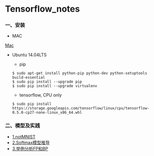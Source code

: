 # Tensorflow_notes

### 一、安装

- MAC

[Mac](./tensorflow_setup_note.md)

- Ubuntu 14.04LTS
    
    - pip
    ```linux
    $ sudo apt-get install python-pip python-dev python-setuptools build-essential
    $ sudo pip install --upgrade pip
    $ sudo pip install --upgrade virtualenv
    ```
    - tensorflow, CPU only
    
    ```linux
    $ sudo pip install https://storage.googleapis.com/tensorflow/linux/cpu/tensorflow-0.5.0-cp27-none-linux_x86_64.whl
    ```
 

### 二、模型及实践

- [1.notMNIST](notMNIST.ipynb)
- [2.Softmax模型推导](Softmax_model.ipynb)
- [3.举例分析FP和BP](FP_BP.ipynb)
